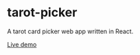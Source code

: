 # tarot-picker

A tarot card picker web app written in React.

[Live demo](https://danmiz.net/tarot-picker/)
